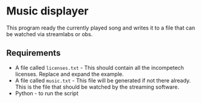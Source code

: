 # Music displayer

This program ready the currently played song and writes it to a file that can be watched via streamlabs or obs.

## Requirements

* A file called `licenses.txt` - This should contain all the incompetech licenses. Replace and expand the example.
* A file called `music.txt` - This file will be generated if not there already. This is the file that should be watched by the streaming software.
* Python - to run the script
